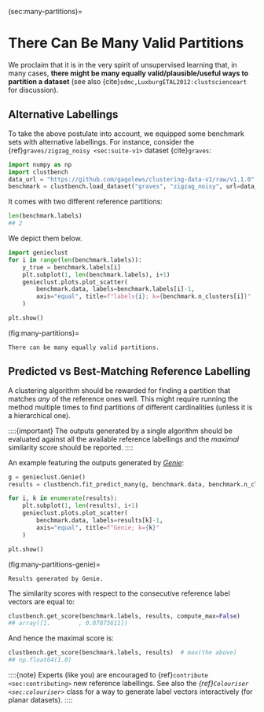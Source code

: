 



(sec:many-partitions)=
# There Can Be Many Valid Partitions

We proclaim that it is in the very spirit of unsupervised learning
that, in many cases, **there might be many equally
valid/plausible/useful ways to partition a dataset**
(see also {cite}`sdmc,LuxburgETAL2012:clustscienceart` for discussion).


## Alternative Labellings

To take the above postulate into account, we equipped
some benchmark sets with alternative labellings.
For instance, consider the {ref}`graves/zigzag_noisy <sec:suite-v1>`
dataset {cite}`graves`:


``` python
import numpy as np
import clustbench
data_url = "https://github.com/gagolews/clustering-data-v1/raw/v1.1.0"
benchmark = clustbench.load_dataset("graves", "zigzag_noisy", url=data_url)
```

It comes with two different reference partitions:


``` python
len(benchmark.labels)
## 2
```

We depict them below.



``` python
import genieclust
for i in range(len(benchmark.labels)):
    y_true = benchmark.labels[i]
    plt.subplot(1, len(benchmark.labels), i+1)
    genieclust.plots.plot_scatter(
        benchmark.data, labels=benchmark.labels[i]-1,
        axis="equal", title=f"labels{i}; k={benchmark.n_clusters[i]}"
    )

plt.show()
```

(fig:many-partitions)=
```{figure} many-partitions-figures/many-partitions-1.*
There can be many equally valid partitions.
```



## Predicted vs Best-Matching Reference Labelling

A clustering algorithm should be rewarded for finding a partition
that matches *any* of the reference ones well.
This might require running the method multiple times
to find partitions of different cardinalities
(unless it is a hierarchical one).


::::{important}
The outputs generated by a single algorithm
should be evaluated against all the available reference labellings
and the *maximal* similarity score should be reported.
::::




An example featuring the outputs generated by
[*Genie*](https://genieclust.gagolewski.com):


``` python
g = genieclust.Genie()
results = clustbench.fit_predict_many(g, benchmark.data, benchmark.n_clusters)

for i, k in enumerate(results):
    plt.subplot(1, len(results), i+1)
    genieclust.plots.plot_scatter(
        benchmark.data, labels=results[k]-1,
        axis="equal", title=f"Genie; k={k}"
    )

plt.show()
```

(fig:many-partitions-genie)=
```{figure} many-partitions-figures/many-partitions-genie-3.*
Results generated by Genie.
```


The similarity scores with respect to the consecutive reference label vectors
are equal to:


``` python
clustbench.get_score(benchmark.labels, results, compute_max=False)
## array([1.        , 0.87875611])
```

And hence the maximal score is:


``` python
clustbench.get_score(benchmark.labels, results)  # max(the above)
## np.float64(1.0)
```


::::{note}
Experts (like you) are encouraged to {ref}`contribute <sec:contributing>`
new reference labellings.
See also the *{ref}`Colouriser <sec:colouriser>`* class
for a way to generate label vectors interactively (for planar datasets).
::::
